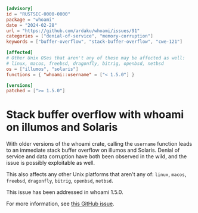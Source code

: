 ```toml
[advisory]
id = "RUSTSEC-0000-0000"
package = "whoami"
date = "2024-02-28"
url = "https://github.com/ardaku/whoami/issues/91"
categories = ["denial-of-service", "memory-corruption"]
keywords = ["buffer-overflow", "stack-buffer-overflow", "cwe-121"]

[affected]
# Other Unix OSes that aren't any of these may be affected as well:
# linux, macos, freebsd, dragonfly, bitrig, openbsd, netbsd
os = ["illumos", "solaris"]
functions = { "whoami::username" = ["< 1.5.0"] }

[versions]
patched = [">= 1.5.0"]
```

# Stack buffer overflow with whoami on illumos and Solaris

With older versions of the whoami crate, calling the `username` function leads to an immediate stack
buffer overflow on illumos and Solaris. Denial of service and data corruption have both been
observed in the wild, and the issue is possibly exploitable as well.

This also affects any other Unix platforms that aren't any of: `linux`, `macos`, `freebsd`,
`dragonfly`, `bitrig`, `openbsd`, `netbsd`.

This issue has been addressed in whoami 1.5.0.

For more information, see [this GitHub issue](https://github.com/ardaku/whoami/issues/91).
